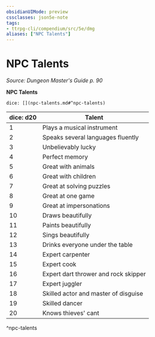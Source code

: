 ```yaml
---
obsidianUIMode: preview
cssclasses: json5e-note
tags:
- ttrpg-cli/compendium/src/5e/dmg
aliases: ["NPC Talents"]
---
```

# NPC Talents
*Source: Dungeon Master's Guide p. 90* 

**NPC Talents**

`dice: [](npc-talents.md#^npc-talents)`

| dice: d20 | Talent |
|-----------|--------|
| 1 | Plays a musical instrument |
| 2 | Speaks several languages fluently |
| 3 | Unbelievably lucky |
| 4 | Perfect memory |
| 5 | Great with animals |
| 6 | Great with children |
| 7 | Great at solving puzzles |
| 8 | Great at one game |
| 9 | Great at impersonations |
| 10 | Draws beautifully |
| 11 | Paints beautifully |
| 12 | Sings beautifully |
| 13 | Drinks everyone under the table |
| 14 | Expert carpenter |
| 15 | Expert cook |
| 16 | Expert dart thrower and rock skipper |
| 17 | Expert juggler |
| 18 | Skilled actor and master of disguise |
| 19 | Skilled dancer |
| 20 | Knows thieves' cant |
^npc-talents